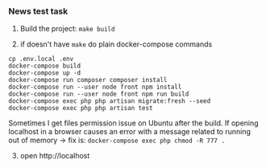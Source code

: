 <h3>News test task</h2>

1) Build the project: ``make build``

2) if doesn't have ``make`` do plain docker-compose commands
```
cp .env.local .env
docker-compose build
docker-compose up -d  
docker-compose run composer composer install
docker-compose run --user node front npm install
docker-compose run --user node front npm run build
docker-compose exec php php artisan migrate:fresh --seed
docker-compose exec php php artisan test
```
Sometimes I get files permission issue on Ubuntu after the build. If opening localhost in a browser causes an error with a message related to running out of memory -> fix is: ``docker-compose exec php chmod -R 777 .``


3) open <a>http://localhost</a>

